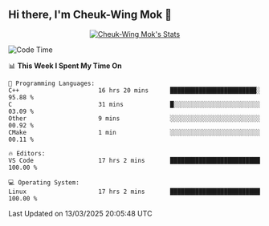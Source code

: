 ## Hi there, I'm Cheuk-Wing Mok 👋

<!--
**mozro0327/mozro0327** is a ✨ _special_ ✨ repository because its `README.md` (this file) appears on your GitHub profile.

Here are some ideas to get you started:

- 🔭 I’m currently working on ...
- 🌱 I’m currently learning ...
- 👯 I’m looking to collaborate on ...
- 🤔 I’m looking for help with ...
- 💬 Ask me about ...
- 📫 How to reach me: ...
- 😄 Pronouns: ...
- ⚡ Fun fact: ...
-->

<p align="center">
  <a href="https://github.com/mozro0327" class="rich-diff-level-one">
    <img src="https://github-readme-stats.vercel.app/api?username=mozro0327&title_color=333&text_color=777" alt="Cheuk-Wing Mok's Stats" >
    <!-- &hide=issues
    <img src="https://github-readme-stats.vercel.app/api?username=mozro0327&hide=issues&title_color=333&text_color=777" alt="Cheuk-Wing Mok's Stats" >
    -->
  </a>
</p>

<!--START_SECTION:waka-->
![Code Time](http://img.shields.io/badge/Code%20Time-3%2C290%20hrs%204%20mins-blue)

📊 **This Week I Spent My Time On** 

```text
💬 Programming Languages: 
C++                      16 hrs 20 mins      ████████████████████████░   95.88 % 
C                        31 mins             █░░░░░░░░░░░░░░░░░░░░░░░░   03.09 % 
Other                    9 mins              ░░░░░░░░░░░░░░░░░░░░░░░░░   00.92 % 
CMake                    1 min               ░░░░░░░░░░░░░░░░░░░░░░░░░   00.11 % 

🔥 Editors: 
VS Code                  17 hrs 2 mins       █████████████████████████   100.00 % 

💻 Operating System: 
Linux                    17 hrs 2 mins       █████████████████████████   100.00 % 
```


 Last Updated on 13/03/2025 20:05:48 UTC
<!--END_SECTION:waka-->
